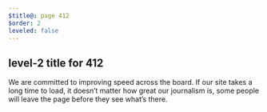 ```yaml
---
$title@: page 412
$order: 2
leveled: false
---
```


## level-2 title for 412

We are committed to improving speed across the board. If our site takes a long time to load, it doesn’t matter how great our journalism is, some people will leave the page before they see what’s there.
